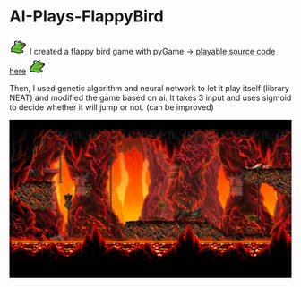# AI-Plays-FlappyBird



![](https://github.com/canoztas/pyGame-FlappyBird/blob/master/assets/img/kurba.png) I created a flappy bird game with pyGame -> [playable source code here](https://github.com/canoztas/pyGame-FlappyBird)  ![](https://github.com/canoztas/pyGame-FlappyBird/blob/master/assets/img/kurba.png)

Then, I used genetic algorithm and neural network to let it play itself (library NEAT) and modified the game based on ai. It takes 3 input and uses sigmoid to decide whether it will jump or not. (can be improved)


![](https://github.com/canoztas/pyGame-FlappyBird/blob/master/assets/img/background.png)
